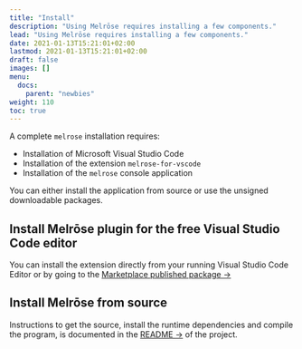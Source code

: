 ```yaml
---
title: "Install"
description: "Using Melrōse requires installing a few components."
lead: "Using Melrōse requires installing a few components."
date: 2021-01-13T15:21:01+02:00
lastmod: 2021-01-13T15:21:01+02:00
draft: false
images: []
menu:
  docs:
    parent: "newbies"
weight: 110
toc: true
---
```


A complete `melrose` installation requires:

- Installation of Microsoft Visual Studio Code
- Installation of the extension `melrose-for-vscode`
- Installation of the `melrose` console application

You can either install the application from source or use the unsigned downloadable packages.

## Install Melrōse plugin for the free Visual Studio Code editor

You can install the extension directly from your running Visual Studio Code Editor or by going to the [Marketplace published package →](https://marketplace.visualstudio.com/items?itemName=EMicklei.melrose-for-vscode)

## Install Melrōse from source

Instructions to get the source, install the runtime dependencies and compile the program, is documented in the [README →](https://github.com/emicklei/melrose) of the project.